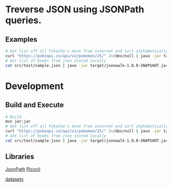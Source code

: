 # Treverse JSON using JSONPath queries.

## Examples

```bash
# Get list off all Pikachu's move from internet and sort alphabetically
curl "https://pokeapi.co/api/v2/pokemon/25/" 2>/dev/null | java -jar target/jsonwalk-1.0.0-SNAPSHOT.jar '$..move.name' | sort
# Get list of books from json stored locally
cat src/test/sample.json | java -jar target/jsonwalk-1.0.0-SNAPSHOT.jar   "$..book"
```


# Development

## Build and Execute

```bash
# Build
mvn jar:jar
# Get list off all Pikachu's move from internet and sort alphabetically
curl "https://pokeapi.co/api/v2/pokemon/25/" 2>/dev/null | java -jar target/jsonwalk-1.0.0-SNAPSHOT.jar '$..move.name' | sort
# Get list of books from json stored locally
cat src/test/sample.json | java -jar target/jsonwalk-1.0.0-SNAPSHOT.jar   "$..book"
```

## Libraries

[JsonPath](https://github.com/json-path/JsonPath)
[Picocli](https://picocli.info/#_compact_example)


[datasets](https://github.com/jdorfman/awesome-json-datasets)